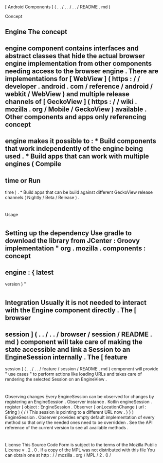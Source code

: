 #
[
Android
Components
]
(
.
.
/
.
.
/
.
.
/
README
.
md
)
>
Concept
>
Engine
The
concept
-
engine
component
contains
interfaces
and
abstract
classes
that
hide
the
actual
browser
engine
implementation
from
other
components
needing
access
to
the
browser
engine
.
There
are
implementations
for
[
WebView
]
(
https
:
/
/
developer
.
android
.
com
/
reference
/
android
/
webkit
/
WebView
)
and
multiple
release
channels
of
[
GeckoView
]
(
https
:
/
/
wiki
.
mozilla
.
org
/
Mobile
/
GeckoView
)
available
.
Other
components
and
apps
only
referencing
concept
-
engine
makes
it
possible
to
:
*
Build
components
that
work
independently
of
the
engine
being
used
.
*
Build
apps
that
can
work
with
multiple
engines
(
Compile
-
time
or
Run
-
time
)
.
*
Build
apps
that
can
be
build
against
different
GeckoView
release
channels
(
Nightly
/
Beta
/
Release
)
.
#
#
Usage
#
#
#
Setting
up
the
dependency
Use
gradle
to
download
the
library
from
JCenter
:
Groovy
implementation
"
org
.
mozilla
.
components
:
concept
-
engine
:
{
latest
-
version
}
"
#
#
#
Integration
Usually
it
is
not
needed
to
interact
with
the
Engine
component
directly
.
The
[
browser
-
session
]
(
.
.
/
.
.
/
browser
/
session
/
README
.
md
)
component
will
take
care
of
making
the
state
accessible
and
link
a
Session
to
an
EngineSession
internally
.
The
[
feature
-
session
]
(
.
.
/
.
.
/
feature
/
session
/
README
.
md
)
component
will
provide
"
use
cases
"
to
perform
actions
like
loading
URLs
and
takes
care
of
rendering
the
selected
Session
on
an
EngineView
.
#
#
#
Observing
changes
Every
EngineSession
can
be
observed
for
changes
by
registering
an
EngineSession
.
Observer
instance
.
Kotlin
engineSession
.
register
(
object
:
EngineSession
.
Observer
{
onLocationChange
(
url
:
String
)
{
/
/
This
session
is
pointing
to
a
different
URL
now
.
}
}
)
EngineSession
.
Observer
provides
empty
default
implementation
of
every
method
so
that
only
the
needed
ones
need
to
be
overridden
.
See
the
API
reference
of
the
current
version
to
see
all
available
methods
.
#
#
License
This
Source
Code
Form
is
subject
to
the
terms
of
the
Mozilla
Public
License
v
.
2
.
0
.
If
a
copy
of
the
MPL
was
not
distributed
with
this
file
You
can
obtain
one
at
http
:
/
/
mozilla
.
org
/
MPL
/
2
.
0
/
